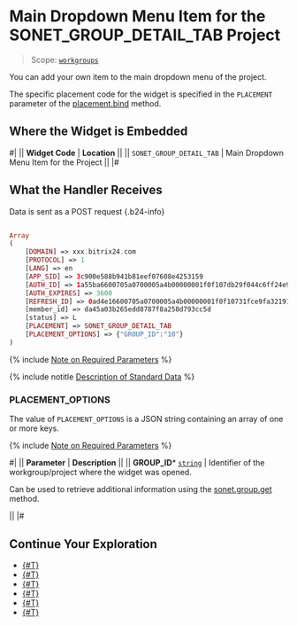 # Main Dropdown Menu Item for the SONET_GROUP_DETAIL_TAB Project

> Scope: [`workgroups`](../../scopes/permissions.md)

You can add your own item to the main dropdown menu of the project.

The specific placement code for the widget is specified in the `PLACEMENT` parameter of the [placement.bind](../placement-bind.md) method.

## Where the Widget is Embedded

#|
|| **Widget Code** | **Location** ||
|| `SONET_GROUP_DETAIL_TAB` | Main Dropdown Menu Item for the Project ||
|#

## What the Handler Receives

Data is sent as a POST request {.b24-info}

```php

Array
(
    [DOMAIN] => xxx.bitrix24.com
    [PROTOCOL] => 1
    [LANG] => en
    [APP_SID] => 3c900e588b941b81eef07608e4253159
    [AUTH_ID] => 1a55ba6600705a0700005a4b00000001f0f107db29f044c6ff24e984d378967134de83
    [AUTH_EXPIRES] => 3600
    [REFRESH_ID] => 0ad4e16600705a0700005a4b00000001f0f10731fce9fa3219163d545a088b217cc2d4
    [member_id] => da45a03b265edd8787f8a258d793cc5d
    [status] => L
    [PLACEMENT] => SONET_GROUP_DETAIL_TAB
    [PLACEMENT_OPTIONS] => {"GROUP_ID":"10"}
)

```

{% include [Note on Required Parameters](../../../_includes/required.md) %}

{% include notitle [Description of Standard Data](../_includes/widget_data.md) %}

### PLACEMENT_OPTIONS

The value of `PLACEMENT_OPTIONS` is a JSON string containing an array of one or more keys.

{% include [Note on Required Parameters](../../../_includes/required.md) %}

#|
|| **Parameter** | **Description** ||
|| **GROUP_ID***
[`string`](../../data-types.md) | Identifier of the workgroup/project where the widget was opened.

Can be used to retrieve additional information using the [sonet.group.get](../../sonet-group/sonet-group-get.md) method.

||
|#

## Continue Your Exploration

- [{#T}](../placement-bind.md)
- [{#T}](../ui-interaction/index.md)
- [{#T}](../ui-interaction/crm-card.md)
- [{#T}](../../../settings/interactivity/index.md)
- [{#T}](../open-application.md)
- [{#T}](../open-path.md)